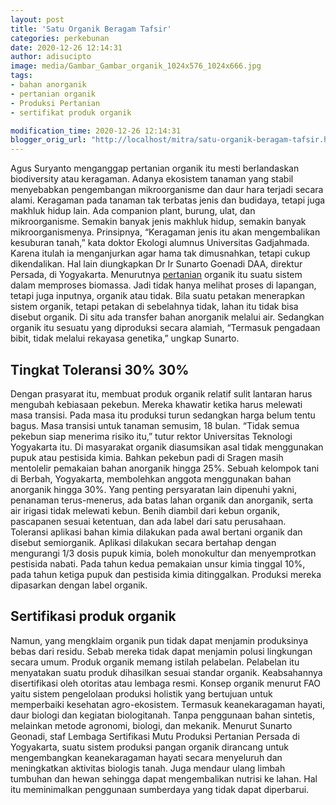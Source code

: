 ```yaml
---
layout: post
title: 'Satu Organik Beragam Tafsir'
categories: perkebunan
date: 2020-12-26 12:14:31
author: adisucipto
image: media/Gambar_Gambar_organik_1024x576_1024x666.jpg
tags:
- bahan anorganik
- pertanian organik
- Produksi Pertanian
- sertifikat produk organik

modification_time: 2020-12-26 12:14:31
blogger_orig_url: "http://localhost/mitra/satu-organik-beragam-tafsir.html"
---
```


Agus Suryanto menganggap pertanian organik itu mesti berlandaskan biodiversity
atau keragaman. Adanya ekosistem tanaman yang stabil menyebabkan pengembangan
mikroorganisme dan daur hara terjadi secara alami. Keragaman pada tanaman tak
terbatas jenis dan budidaya, tetapi juga makhluk hidup lain. Ada companion
plant, burung, ulat, dan mikroorganisme. Semakin banyak jenis makhluk hidup,
semakin banyak mikroorganismenya. Prinsipnya, “Keragaman jenis itu akan
mengembalikan kesuburan tanah,” kata doktor Ekologi alumnus Universitas
Gadjahmada. Karena itulah ia menganjurkan agar hama tak dimusnahkan, tetapi
cukup dikendalikan. Hal lain diungkapkan Dr Ir Sunarto Goenadi DAA, direktur
Persada, di Yogyakarta. Menurutnya
[pertanian](http://127.0.0.1/mitra/pertanian "pertanian") organik itu suatu
sistem dalam memproses biomassa. Jadi tidak hanya melihat proses di lapangan,
tetapi juga inputnya, organik atau tidak. Bila suatu petakan menerapkan sistem
organik, tetapi petakan di sebelahnya tidak, lahan itu tidak bisa disebut
organik. Di situ ada transfer bahan anorganik melalui air. Sedangkan organik
itu sesuatu yang diproduksi secara alamiah, “Termasuk pengadaan bibit, tidak
melalui rekayasa genetika,” ungkap Sunarto.

## Tingkat Toleransi 30% 30%

Dengan prasyarat itu, membuat produk organik relatif sulit lantaran harus
mengubah kebiasaan pekebun. Mereka khawatir ketika harus melewati masa
transisi. Pada masa itu produksi turun sedangkan harga belum tentu bagus. Masa
transisi untuk tanaman semusim, 18 bulan. “Tidak semua pekebun siap menerima
risiko itu,” tutur rektor Universitas Teknologi Yogyakarta itu. Di masyarakat
organik diasumsikan asal tidak menggunakan pupuk atau pestisida kimia. Bahkan
pekebun padi di Sragen masih mentolelir pemakaian bahan anorganik hingga 25%.
Sebuah kelompok tani di Berbah, Yogyakarta, membolehkan anggota menggunakan
bahan anorganik hingga 30%. Yang penting persyaratan lain dipenuhi yakni,
penanaman terus-menerus, ada batas lahan organik dan anorganik, serta air
irigasi tidak melewati kebun. Benih diambil dari kebun organik, pascapanen
sesuai ketentuan, dan ada label dari satu perusahaan. Toleransi aplikasi bahan
kimia dilakukan pada awal bertani organik dan disebut semiorganik. Aplikasi
dilakukan secara bertahap dengan mengurangi 1/3 dosis pupuk kimia, boleh
monokultur dan menyemprotkan pestisida nabati. Pada tahun kedua pemakaian
unsur kimia tinggal 10%, pada tahun ketiga pupuk dan pestisida kimia
ditinggalkan. Produksi mereka dipasarkan dengan label organik.

## Sertifikasi produk organik

Namun, yang mengklaim organik pun tidak dapat menjamin produksinya bebas dari
residu. Sebab mereka tidak dapat menjamin polusi lingkungan secara umum.
Produk organik memang istilah pelabelan. Pelabelan itu menyatakan suatu produk
dihasilkan sesuai standar organik. Keabsahannya disertifikasi oleh otoritas
atau lembaga resmi. Konsep organik menurut FAO yaitu sistem pengelolaan
produksi holistik yang bertujuan untuk memperbaiki kesehatan agro-ekosistem.
Termasuk keanekaragaman hayati, daur biologi dan kegiatan biologitanah. Tanpa
penggunaan bahan sintetis, melainkan metode agronomi, biologi, dan mekanik.
Menurut Sunarto Geonadi, staf Lembaga Sertifikasi Mutu Produksi Pertanian
Persada di Yogyakarta, suatu sistem produksi pangan organik dirancang untuk
mengembangkan keanekaragaman hayati secara menyeluruh dan meningkatkan
aktivitas biologis tanah. Juga mendaur ulang limbah tumbuhan dan hewan
sehingga dapat mengembalikan nutrisi ke lahan. Hal itu meminimalkan penggunaan
sumberdaya yang tidak dapat diperbarui.



